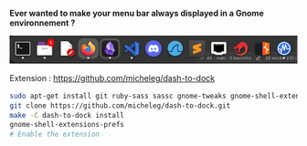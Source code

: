 
**Ever wanted to make your menu bar always displayed in a Gnome environnement ?**

![](images/Pasted%20image%2020240708170345.png)

Extension : https://github.com/micheleg/dash-to-dock

```bash
sudo apt-get install git ruby-sass sassc gnome-tweaks gnome-shell-extensions
git clone https://github.com/micheleg/dash-to-dock.git
make -C dash-to-dock install
gnome-shell-extensions-prefs
# Enable the extension
```